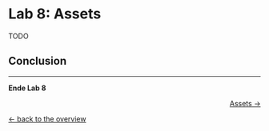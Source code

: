 # Lab 8: Assets
TODO

## Conclusion

---

**Ende Lab 8**

<p width="100px" align="right"><a href="08_assets.md">Assets →</a></p>

[← back to the overview](../README.md)
